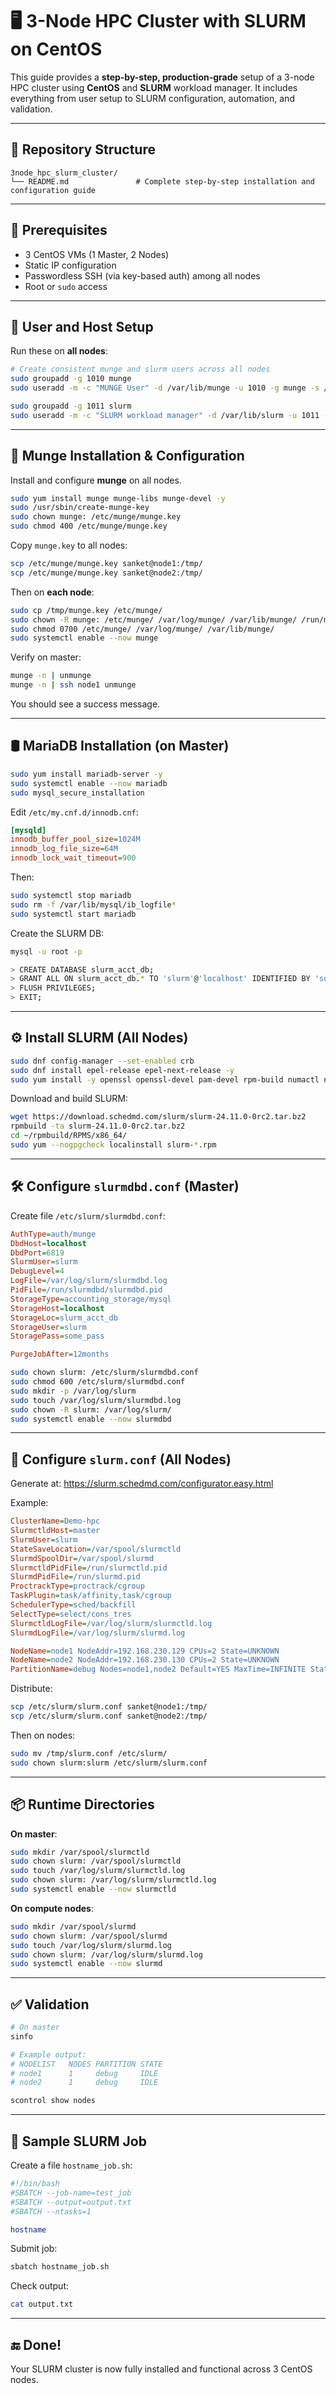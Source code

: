 
# 🖥️ 3-Node HPC Cluster with SLURM on CentOS

This guide provides a **step-by-step, production-grade** setup of a 3-node HPC cluster using **CentOS** and **SLURM** workload manager. It includes everything from user setup to SLURM configuration, automation, and validation.

---

## 📁 Repository Structure

```
3node_hpc_slurm_cluster/
└── README.md               # Complete step-by-step installation and configuration guide
```

---

## 🚀 Prerequisites

- 3 CentOS VMs (1 Master, 2 Nodes)
- Static IP configuration
- Passwordless SSH (via key-based auth) among all nodes
- Root or `sudo` access

---

## 📌 User and Host Setup

Run these on **all nodes**:

```bash
# Create consistent munge and slurm users across all nodes
sudo groupadd -g 1010 munge
sudo useradd -m -c "MUNGE User" -d /var/lib/munge -u 1010 -g munge -s /sbin/nologin munge 

sudo groupadd -g 1011 slurm 
sudo useradd -m -c "SLURM workload manager" -d /var/lib/slurm -u 1011 -g slurm -s /bin/bash slurm
```

---

## 🔐 Munge Installation & Configuration

Install and configure **munge** on all nodes.

```bash
sudo yum install munge munge-libs munge-devel -y
sudo /usr/sbin/create-munge-key
sudo chown munge: /etc/munge/munge.key
sudo chmod 400 /etc/munge/munge.key
```

Copy `munge.key` to all nodes:

```bash
scp /etc/munge/munge.key sanket@node1:/tmp/
scp /etc/munge/munge.key sanket@node2:/tmp/
```

Then on **each node**:

```bash
sudo cp /tmp/munge.key /etc/munge/
sudo chown -R munge: /etc/munge/ /var/log/munge/ /var/lib/munge/ /run/munge/
sudo chmod 0700 /etc/munge/ /var/log/munge/ /var/lib/munge/
sudo systemctl enable --now munge
```

Verify on master:

```bash
munge -n | unmunge
munge -n | ssh node1 unmunge
```

You should see a success message.

---

## 🛢️ MariaDB Installation (on Master)

```bash
sudo yum install mariadb-server -y
sudo systemctl enable --now mariadb
sudo mysql_secure_installation
```

Edit `/etc/my.cnf.d/innodb.cnf`:

```ini
[mysqld]
innodb_buffer_pool_size=1024M
innodb_log_file_size=64M
innodb_lock_wait_timeout=900
```

Then:

```bash
sudo systemctl stop mariadb
sudo rm -f /var/lib/mysql/ib_logfile*
sudo systemctl start mariadb
```

Create the SLURM DB:

```bash
mysql -u root -p

> CREATE DATABASE slurm_acct_db;
> GRANT ALL ON slurm_acct_db.* TO 'slurm'@'localhost' IDENTIFIED BY 'some_pass';
> FLUSH PRIVILEGES;
> EXIT;
```

---

## ⚙️ Install SLURM (All Nodes)

```bash
sudo dnf config-manager --set-enabled crb
sudo dnf install epel-release epel-next-release -y
sudo yum install -y openssl openssl-devel pam-devel rpm-build numactl numactl-devel hwloc hwloc-devel lua lua-devel readline-devel rrdtool-devel ncurses-devel man2html libibmad libibumad autoconf automake mariadb-devel munge-devel perl perl-devel dbus dbus-devel
```

Download and build SLURM:

```bash
wget https://download.schedmd.com/slurm/slurm-24.11.0-0rc2.tar.bz2
rpmbuild -ta slurm-24.11.0-0rc2.tar.bz2
cd ~/rpmbuild/RPMS/x86_64/
sudo yum --nogpgcheck localinstall slurm-*.rpm
```

---

## 🛠️ Configure `slurmdbd.conf` (Master)

Create file `/etc/slurm/slurmdbd.conf`:

```ini
AuthType=auth/munge
DbdHost=localhost
DbdPort=6819
SlurmUser=slurm
DebugLevel=4
LogFile=/var/log/slurm/slurmdbd.log
PidFile=/run/slurmdbd/slurmdbd.pid
StorageType=accounting_storage/mysql
StorageHost=localhost
StorageLoc=slurm_acct_db
StorageUser=slurm
StoragePass=some_pass

PurgeJobAfter=12months
```

```bash
sudo chown slurm: /etc/slurm/slurmdbd.conf
sudo chmod 600 /etc/slurm/slurmdbd.conf
sudo mkdir -p /var/log/slurm
sudo touch /var/log/slurm/slurmdbd.log
sudo chown -R slurm: /var/log/slurm/
sudo systemctl enable --now slurmdbd
```

---

## 🧾 Configure `slurm.conf` (All Nodes)

Generate at: https://slurm.schedmd.com/configurator.easy.html

Example:

```ini
ClusterName=Demo-hpc
SlurmctldHost=master
SlurmUser=slurm
StateSaveLocation=/var/spool/slurmctld
SlurmdSpoolDir=/var/spool/slurmd
SlurmctldPidFile=/run/slurmctld.pid
SlurmdPidFile=/run/slurmd.pid
ProctrackType=proctrack/cgroup
TaskPlugin=task/affinity,task/cgroup
SchedulerType=sched/backfill
SelectType=select/cons_tres
SlurmctldLogFile=/var/log/slurm/slurmctld.log
SlurmdLogFile=/var/log/slurm/slurmd.log

NodeName=node1 NodeAddr=192.168.230.129 CPUs=2 State=UNKNOWN
NodeName=node2 NodeAddr=192.168.230.130 CPUs=2 State=UNKNOWN
PartitionName=debug Nodes=node1,node2 Default=YES MaxTime=INFINITE State=UP
```

Distribute:

```bash
scp /etc/slurm/slurm.conf sanket@node1:/tmp/
scp /etc/slurm/slurm.conf sanket@node2:/tmp/
```

Then on nodes:

```bash
sudo mv /tmp/slurm.conf /etc/slurm/
sudo chown slurm:slurm /etc/slurm/slurm.conf
```

---

## 📦 Runtime Directories

**On master**:

```bash
sudo mkdir /var/spool/slurmctld
sudo chown slurm: /var/spool/slurmctld
sudo touch /var/log/slurm/slurmctld.log
sudo chown slurm: /var/log/slurm/slurmctld.log
sudo systemctl enable --now slurmctld
```

**On compute nodes**:

```bash
sudo mkdir /var/spool/slurmd
sudo chown slurm: /var/spool/slurmd
sudo touch /var/log/slurm/slurmd.log
sudo chown slurm: /var/log/slurm/slurmd.log
sudo systemctl enable --now slurmd
```

---

## ✅ Validation

```bash
# On master
sinfo

# Example output:
# NODELIST   NODES PARTITION STATE 
# node1      1     debug     IDLE  
# node2      1     debug     IDLE  

scontrol show nodes
```

---

## 🧪 Sample SLURM Job

Create a file `hostname_job.sh`:

```bash
#!/bin/bash
#SBATCH --job-name=test_job
#SBATCH --output=output.txt
#SBATCH --ntasks=1

hostname
```

Submit job:

```bash
sbatch hostname_job.sh
```

Check output:

```bash
cat output.txt
```

---

## 🔚 Done!

Your SLURM cluster is now fully installed and functional across 3 CentOS nodes.
